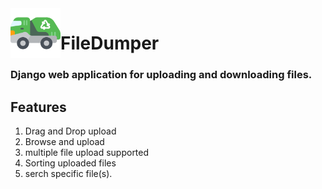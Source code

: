 <img align="left" width="80" height="80" src="https://github.com/SHUBHAM-HARINKHEDE/FileDumper/blob/main/static/filedumper.svg" alt="FileDumper icon">

# FileDumper
### Django web application for uploading and downloading files.

## Features
1. Drag and Drop upload
2. Browse and upload
3. multiple file upload supported
4. Sorting uploaded files
5. serch specific file(s).

